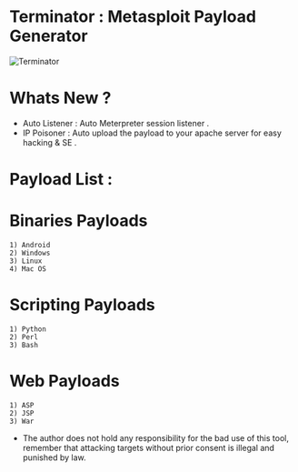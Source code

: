 # Terminator : Metasploit Payload Generator

![Terminator](https://image.ibb.co/cK5vFd/e.jpg)

# Whats New ?
- Auto Listener : Auto Meterpreter session listener .
- IP Poisoner : Auto upload the payload to your apache server for easy hacking & SE .

# Payload List : 

# Binaries Payloads
    1) Android
    2) Windows
    3) Linux
    4) Mac OS

# Scripting Payloads
    1) Python
    2) Perl
    3) Bash

# Web Payloads
    1) ASP
    2) JSP
    3) War
    

- The author does not hold any responsibility for the bad use
of this tool, remember that attacking targets without prior
consent is illegal and punished by law.

